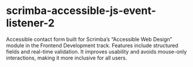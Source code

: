 # scrimba-accessible-js-event-listener-2
Accessible contact form built for Scrimba’s “Accessible Web Design” module in the Frontend Development track. Features include structured fields and real-time validation. It improves usability and avoids mouse-only interactions, making it more inclusive for all users.
